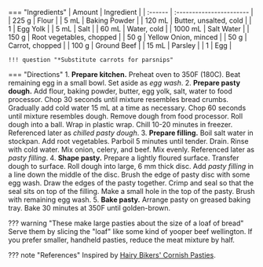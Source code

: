 === "Ingredients"
    | Amount  | Ingredient               |
    | :------ | :----------------------- |
    | 225 g   | Flour                    |
    | 5 mL    | Baking Powder            |
    | 120 mL  | Butter, unsalted, cold   |
    | 1       | Egg Yolk                 |
    | 5 mL    | Salt                     |
    | 60 mL   | Water, cold              |
    | 1000 mL | Salt Water               |
    | 150 g   | Root vegetables, chopped |
    | 50 g    | Yellow Onion, minced     |
    | 50 g    | Carrot, chopped          |
    | 100 g   | Ground Beef              |
    | 15 mL   | Parsley                  |
    | 1       | Egg                      |

    !!! question "*Substitute carrots for parsnips"


=== "Directions"
    1. **Prepare kitchen.** Preheat oven to 350F (180C). Beat remaining egg in a small bowl. Set aside as *egg wash*.
    2. **Prepare pasty dough.** Add flour, baking powder, butter, egg yolk, salt, water to food processor. Chop 30 seconds until mixture resembles bread crumbs. Gradually add cold water 15 mL at a time as necessary. Chop 60 seconds until mixture resembles dough. Remove dough from food processor. Roll dough into a ball. Wrap in plastic wrap. Chill 10-20 minutes in freezer. Referenced later as *chilled pasty dough*.
    3. **Prepare filling.** Boil salt water in stockpan. Add root vegetables. Parboil 5 minutes until tender. Drain. Rinse with cold water. Mix onion, celery, and beef. Mix evenly. Referenced later as *pasty filling*.
    4. **Shape pasty.** Prepare a lightly floured surface. Transfer dough to surface. Roll dough into large, 6 mm thick disc. Add *pasty filling* in a line down the middle of the disc. Brush the edge of pasty disc with some egg wash. Draw the edges of the pasty together. Crimp and seal so that the seal sits on top of the filling. Make a small hole in the top of the pasty. Brush with remaining egg wash.
    5. **Bake pasty.** Arrange pasty on greased baking tray. Bake 30 minutes at 350F until golden-brown.


??? warning "These make large pasties about the size of a loaf of bread"
    Serve them by slicing the "loaf" like some kind of yooper beef wellington. If you prefer smaller, handheld pasties, reduce the meat mixture by half.

??? note "References"
    Inspired by [Hairy Bikers' Cornish Pasties](https://www.hairybikers.com/recipes/view/cornish-pasty).
